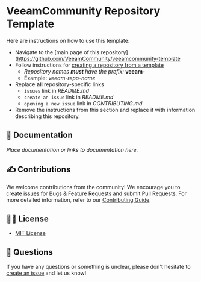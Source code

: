 # VeeamCommunity Repository Template

Here are instructions on how to use this template:

* Navigate to the [main page of this repository](https://github.com/VeeamCommunity/veeamcommunity-template
* Follow instructions for [creating a repository from a template](https://help.github.com/en/articles/creating-a-repository-from-a-template)
  * _Repository names **must** have the prefix:_ **veeam-**
  * Example: _veeam-repo-name_
* Replace **all** repository-specific links
  * `issues` link in _README.md_
  * `create an issue` link in _README.md_
  * `opening a new issue` link in _CONTRIBUTING.md_
* Remove the instructions from this section and replace it with information describing this repository.

## 📗 Documentation

_Place documentation or links to documentation here._

## ✍ Contributions

We welcome contributions from the community! We encourage you to create [issues](https://github.com/VeeamCommunity/{repo-name}/issues/new/choose) for Bugs & Feature Requests and submit Pull Requests. For more detailed information, refer to our [Contributing Guide](CONTRIBUTING.md).

## 🤝🏾 License

* [MIT License](LICENSE)

## 🤔 Questions

If you have any questions or something is unclear, please don't hesitate to [create an issue](https://github.com/VeeamCommunity/{repo-name}/issues/new/choose) and let us know!
